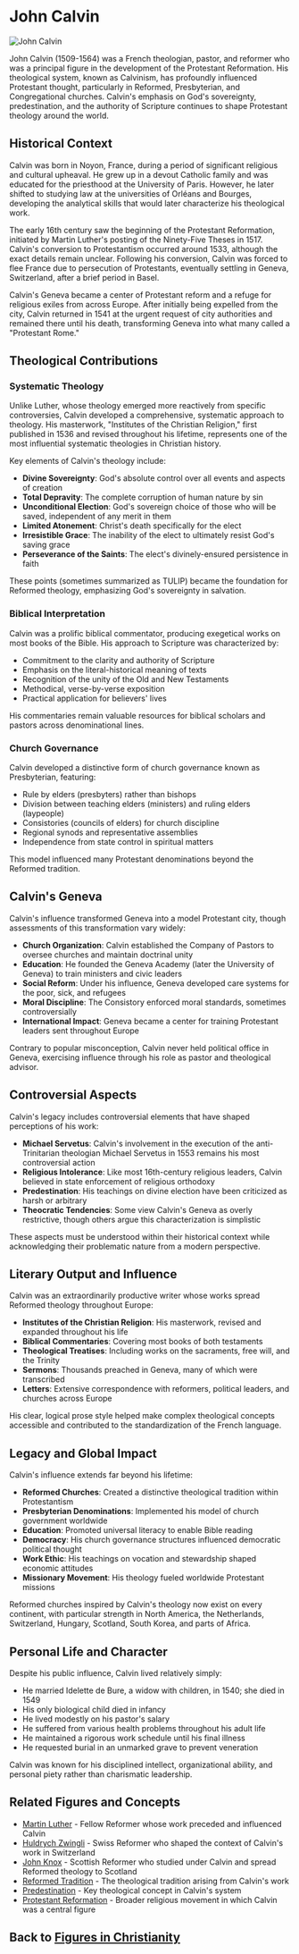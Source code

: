 # John Calvin

![John Calvin](../../images/john_calvin.jpg)

John Calvin (1509-1564) was a French theologian, pastor, and reformer who was a principal figure in the development of the Protestant Reformation. His theological system, known as Calvinism, has profoundly influenced Protestant thought, particularly in Reformed, Presbyterian, and Congregational churches. Calvin's emphasis on God's sovereignty, predestination, and the authority of Scripture continues to shape Protestant theology around the world.

## Historical Context

Calvin was born in Noyon, France, during a period of significant religious and cultural upheaval. He grew up in a devout Catholic family and was educated for the priesthood at the University of Paris. However, he later shifted to studying law at the universities of Orléans and Bourges, developing the analytical skills that would later characterize his theological work.

The early 16th century saw the beginning of the Protestant Reformation, initiated by Martin Luther's posting of the Ninety-Five Theses in 1517. Calvin's conversion to Protestantism occurred around 1533, although the exact details remain unclear. Following his conversion, Calvin was forced to flee France due to persecution of Protestants, eventually settling in Geneva, Switzerland, after a brief period in Basel.

Calvin's Geneva became a center of Protestant reform and a refuge for religious exiles from across Europe. After initially being expelled from the city, Calvin returned in 1541 at the urgent request of city authorities and remained there until his death, transforming Geneva into what many called a "Protestant Rome."

## Theological Contributions

### Systematic Theology

Unlike Luther, whose theology emerged more reactively from specific controversies, Calvin developed a comprehensive, systematic approach to theology. His masterwork, "Institutes of the Christian Religion," first published in 1536 and revised throughout his lifetime, represents one of the most influential systematic theologies in Christian history.

Key elements of Calvin's theology include:

- **Divine Sovereignty**: God's absolute control over all events and aspects of creation
- **Total Depravity**: The complete corruption of human nature by sin
- **Unconditional Election**: God's sovereign choice of those who will be saved, independent of any merit in them
- **Limited Atonement**: Christ's death specifically for the elect
- **Irresistible Grace**: The inability of the elect to ultimately resist God's saving grace
- **Perseverance of the Saints**: The elect's divinely-ensured persistence in faith

These points (sometimes summarized as TULIP) became the foundation for Reformed theology, emphasizing God's sovereignty in salvation.

### Biblical Interpretation

Calvin was a prolific biblical commentator, producing exegetical works on most books of the Bible. His approach to Scripture was characterized by:

- Commitment to the clarity and authority of Scripture
- Emphasis on the literal-historical meaning of texts
- Recognition of the unity of the Old and New Testaments
- Methodical, verse-by-verse exposition
- Practical application for believers' lives

His commentaries remain valuable resources for biblical scholars and pastors across denominational lines.

### Church Governance

Calvin developed a distinctive form of church governance known as Presbyterian, featuring:

- Rule by elders (presbyters) rather than bishops
- Division between teaching elders (ministers) and ruling elders (laypeople)
- Consistories (councils of elders) for church discipline
- Regional synods and representative assemblies
- Independence from state control in spiritual matters

This model influenced many Protestant denominations beyond the Reformed tradition.

## Calvin's Geneva

Calvin's influence transformed Geneva into a model Protestant city, though assessments of this transformation vary widely:

- **Church Organization**: Calvin established the Company of Pastors to oversee churches and maintain doctrinal unity
- **Education**: He founded the Geneva Academy (later the University of Geneva) to train ministers and civic leaders
- **Social Reform**: Under his influence, Geneva developed care systems for the poor, sick, and refugees
- **Moral Discipline**: The Consistory enforced moral standards, sometimes controversially
- **International Impact**: Geneva became a center for training Protestant leaders sent throughout Europe

Contrary to popular misconception, Calvin never held political office in Geneva, exercising influence through his role as pastor and theological advisor.

## Controversial Aspects

Calvin's legacy includes controversial elements that have shaped perceptions of his work:

- **Michael Servetus**: Calvin's involvement in the execution of the anti-Trinitarian theologian Michael Servetus in 1553 remains his most controversial action
- **Religious Intolerance**: Like most 16th-century religious leaders, Calvin believed in state enforcement of religious orthodoxy
- **Predestination**: His teachings on divine election have been criticized as harsh or arbitrary
- **Theocratic Tendencies**: Some view Calvin's Geneva as overly restrictive, though others argue this characterization is simplistic

These aspects must be understood within their historical context while acknowledging their problematic nature from a modern perspective.

## Literary Output and Influence

Calvin was an extraordinarily productive writer whose works spread Reformed theology throughout Europe:

- **Institutes of the Christian Religion**: His masterwork, revised and expanded throughout his life
- **Biblical Commentaries**: Covering most books of both testaments
- **Theological Treatises**: Including works on the sacraments, free will, and the Trinity
- **Sermons**: Thousands preached in Geneva, many of which were transcribed
- **Letters**: Extensive correspondence with reformers, political leaders, and churches across Europe

His clear, logical prose style helped make complex theological concepts accessible and contributed to the standardization of the French language.

## Legacy and Global Impact

Calvin's influence extends far beyond his lifetime:

- **Reformed Churches**: Created a distinctive theological tradition within Protestantism
- **Presbyterian Denominations**: Implemented his model of church government worldwide
- **Education**: Promoted universal literacy to enable Bible reading
- **Democracy**: His church governance structures influenced democratic political thought
- **Work Ethic**: His teachings on vocation and stewardship shaped economic attitudes
- **Missionary Movement**: His theology fueled worldwide Protestant missions

Reformed churches inspired by Calvin's theology now exist on every continent, with particular strength in North America, the Netherlands, Switzerland, Hungary, Scotland, South Korea, and parts of Africa.

## Personal Life and Character

Despite his public influence, Calvin lived relatively simply:

- He married Idelette de Bure, a widow with children, in 1540; she died in 1549
- His only biological child died in infancy
- He lived modestly on his pastor's salary
- He suffered from various health problems throughout his adult life
- He maintained a rigorous work schedule until his final illness
- He requested burial in an unmarked grave to prevent veneration

Calvin was known for his disciplined intellect, organizational ability, and personal piety rather than charismatic leadership.

## Related Figures and Concepts

- [Martin Luther](./martin_luther.md) - Fellow Reformer whose work preceded and influenced Calvin
- [Huldrych Zwingli](./zwingli.md) - Swiss Reformer who shaped the context of Calvin's work in Switzerland
- [John Knox](./john_knox.md) - Scottish Reformer who studied under Calvin and spread Reformed theology to Scotland
- [Reformed Tradition](../denominations/reformed.md) - The theological tradition arising from Calvin's work
- [Predestination](../beliefs/predestination.md) - Key theological concept in Calvin's system
- [Protestant Reformation](../history/reformation.md) - Broader religious movement in which Calvin was a central figure

## Back to [Figures in Christianity](./README.md)

